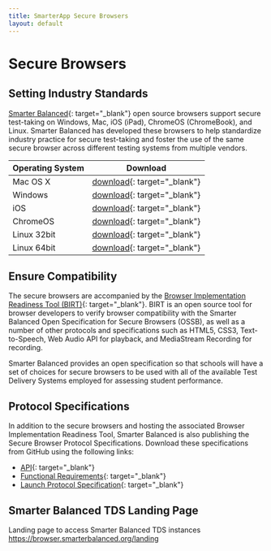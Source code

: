 ```yaml
---
title: SmarterApp Secure Browsers
layout: default
---
```

# Secure Browsers
## Setting Industry Standards
[Smarter Balanced](http://www.smarterbalanced.org){: target="_blank"} open source browsers support secure test-taking on Windows, Mac, iOS (iPad), ChromeOS (ChromeBook), and Linux. Smarter Balanced has developed these browsers to help standardize industry practice for secure test-taking and foster the use of the same secure browser across different testing systems from multiple vendors.

|Operating System|Download|
|---|---|
|Mac OS X|[download](ftp://ftps.smarterbalanced.org/~sbacpublic/Public/SecureBrowsers/OS-X_Latest/SmarterAppBrowser10.0-macOS.dmg){: target="_blank"}|
|Windows|[download](ftp://ftps.smarterbalanced.org/~sbacpublic/Public/SecureBrowsers/Windows/SmarterAppBrowser10.0-Windows.msi){: target="_blank"}|
|iOS|[download](https://itunes.apple.com/us/app/smarterapp-browser/id1297367899?mt=8){: target="_blank"}|
|ChromeOS|[download](https://chrome.google.com/webstore/detail/smarterappbrowser/kkelfdobbeefepoimdaibkcemjlcbbfc){: target="_blank"}|
|Linux 32bit|[download](ftp://ftps.smarterbalanced.org/~sbacpublic/Public/SecureBrowsers/Linux/SmarterAppBrowser10.0-Linux-i686.tar.bz2){: target="_blank"}|
|Linux 64bit|[download](ftp://ftps.smarterbalanced.org/~sbacpublic/Public/SecureBrowsers/Linux/SmarterAppBrowser10.0-Linux-x86_64.tar.bz2){: target="_blank"}| 

## Ensure Compatibility
The secure browsers are accompanied by the [Browser Implementation Readiness Tool (BIRT)](https://birt.smarterbalanced.org/){: target="_blank"}. BIRT is an open source tool for browser developers to verify browser compatibility with the Smarter Balanced Open Specification for Secure Browsers (OSSB), as well as a number of other protocols and specifications such as HTML5, CSS3, Text-to-Speech, Web Audio API for playback, and MediaStream Recording for recording.

Smarter Balanced provides an open specification so that schools will have a set of choices for secure browsers to be used with all of the available Test Delivery Systems employed for assessing student performance.

## Protocol Specifications
In addition to the secure browsers and hosting the associated Browser Implementation Readiness Tool, Smarter Balanced is also publishing the Secure Browser Protocol Specifications. Download these specifications from GitHub using the following links:

* [API](https://github.com/SmarterApp/SB_BIRT/blob/master/irp/doc/req/SecureBrowserAPIspecification.md){: target="_blank"}
* [Functional Requirements](https://github.com/SmarterApp/SB_BIRT/blob/master/irp/doc/req/SecureBrowserFunctionalRequirements.md){: target="_blank"}
* [Launch Protocol Specification](https://github.com/SmarterApp/SB_BIRT/blob/master/irp/doc/req/SecureBrowserLaunchProtocol.md){: target="_blank"}

## Smarter Balanced TDS Landing Page
Landing page to access Smarter Balanced TDS instances
https://browser.smarterbalanced.org/landing
